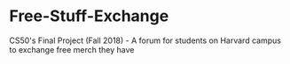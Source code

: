 # Free-Stuff-Exchange
CS50's Final Project (Fall 2018) - A forum for students on Harvard campus to exchange free merch they have
